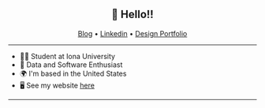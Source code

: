 <h2 align="center">👋 Hello!!</h2>
<p align="center">
  <a href="https://medium.com/@tparboosingh84](https://medium.com/@tparboosingh84">Blog</a> •
  <a href="https://linkedin.com/in/tevindonte">Linkedin</a> •
  <a href="https://www.behance.net/usagecreates">Design Portfolio</a>
</p>

----------

* 👨‍🎓 Student at Iona University
* 🦟 Data and Software Enthusiast
* 🌍  I'm based in the United States
* 🖥️  See my website [here](https://jmcanboy.com/)
----------



